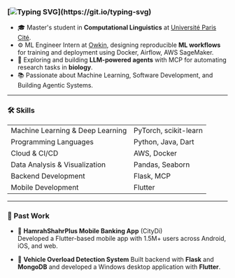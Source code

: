 ### [![Typing SVG](https://readme-typing-svg.herokuapp.com?color=94D0FF&lines=Hi+there+%F0%9F%91%8B+I'm+Zeinab!)](https://git.io/typing-svg)

- 🎓 Master's student in **Computational Linguistics** at [Université Paris Cité](https://u-paris.fr/).
- ⚙️ ML Engineer Intern at [Owkin](https://owkin.com/), designing reproducible **ML workflows** for training and deployment using Docker, Airflow, AWS SageMaker.
- 🤖 Exploring and building **LLM-powered agents** with MCP for automating research tasks in **biology**.
- 📚 Passionate about Machine Learning, Software Development, and Building Agentic Systems.

---

### 🛠️ Skills

| | |
|:---|:---|
| Machine Learning & Deep Learning | PyTorch, scikit-learn |
| Programming Languages | Python, Java, Dart |
| Cloud & CI/CD | AWS, Docker |
| Data Analysis & Visualization | Pandas, Seaborn |
| Backend Development | Flask, MCP |
| Mobile Development | Flutter |


---

### 🚀 Past Work

- 🏦 **HamrahShahrPlus Mobile Banking App** (CityDi)  
Developed a Flutter-based mobile app with 1.5M+ users across Android, iOS, and web.
  
- 🚚 **Vehicle Overload Detection System**
Built backend with **Flask** and **MongoDB** and developed a Windows desktop application with **Flutter**.
